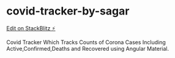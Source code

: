 # covid-tracker-by-sagar

[Edit on StackBlitz ⚡️](https://stackblitz.com/edit/covid-tracker-by-sagar)

Covid Tracker Which Tracks Counts of Corona Cases Including Active,Confirmed,Deaths and Recovered using Angular Material.
